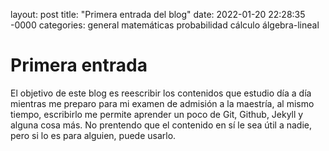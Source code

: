 layout: post
title: "Primera entrada del blog"
date: 2022-01-20 22:28:35 -0000
categories: general matemáticas probabilidad cálculo álgebra-lineal

# Primera entrada

El objetivo de este blog es reescribir los contenidos que estudio día a día
mientras me preparo para mi examen de admisión a la maestría, al mismo
tiempo, escribirlo me permite aprender un poco de Git, Github, Jekyll y alguna
cosa más. No prentendo que el contenido en sí le sea útil a nadie, pero si lo 
es para alguien, puede usarlo.
